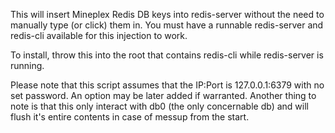 This will insert Mineplex Redis DB keys into redis-server without the need to manually type (or click) them in.
You must have a runnable redis-server and redis-cli available for this injection to work.

To install, throw this into the root that contains redis-cli while redis-server is running.

Please note that this script assumes that the IP:Port is 127.0.0.1:6379 with no set password. An option may be later added if warranted.
Another thing to note is that this only interact with db0 (the only concernable db) and will flush it's entire contents in case of messup from the start.
